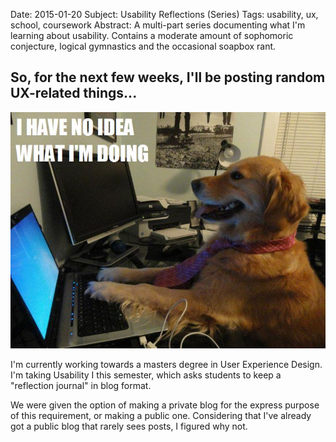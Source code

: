Date:     2015-01-20
Subject:  Usability Reflections (Series)
Tags:     usability, ux, school, coursework
Abstract: A multi-part series documenting what I'm learning about usability.  Contains a moderate amount of sophomoric conjecture, logical gymnastics and the occasional soapbox rant.

## So, for the next few weeks, I'll be posting random UX-related things...

![Is this not the awesomest picture of a dog ever? :)](/writing/attachments/i_have_no_idea_what_im_doing.jpg)

I'm currently working towards a masters degree in User Experience Design.  I'm taking Usability I this semester, which asks students to keep a "reflection journal" in blog format.

We were given the option of making a private blog for the express purpose of this requirement, or making a public one.  Considering that I've already got a public blog that rarely sees posts, I figured why not.
